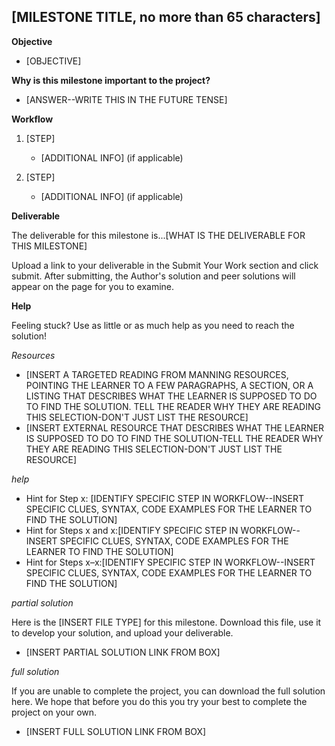 ## [MILESTONE TITLE, no more than 65 characters]

**Objective**

* [OBJECTIVE]


**Why is this milestone important to the project?**

* [ANSWER--WRITE THIS IN THE FUTURE TENSE]


**Workflow**

1. [STEP]
   * [ADDITIONAL INFO] (if applicable)

2. [STEP]
   * [ADDITIONAL INFO] (if applicable)


**Deliverable**

The deliverable for this milestone is...[WHAT IS THE DELIVERABLE FOR THIS MILESTONE]

Upload a link to your deliverable in the Submit Your Work section and click submit. After submitting, the Author's solution and peer solutions will appear on the page for you to examine.


**Help**

Feeling stuck? Use as little or as much help as you need to reach the solution!

*Resources*

* [INSERT A TARGETED READING FROM MANNING RESOURCES, POINTING THE LEARNER TO A FEW PARAGRAPHS, A SECTION, OR A LISTING THAT DESCRIBES WHAT THE LEARNER IS SUPPOSED TO DO TO FIND THE SOLUTION. TELL THE READER WHY THEY ARE READING THIS SELECTION-DON'T JUST LIST THE RESOURCE]
* [INSERT EXTERNAL RESOURCE THAT DESCRIBES WHAT THE LEARNER IS SUPPOSED TO DO TO FIND THE SOLUTION-TELL THE READER WHY THEY ARE READING THIS SELECTION-DON'T JUST LIST THE RESOURCE]



*help*


* Hint for Step x: [IDENTIFY SPECIFIC STEP IN WORKFLOW--INSERT SPECIFIC CLUES, SYNTAX, CODE EXAMPLES FOR THE LEARNER TO FIND THE SOLUTION]
* Hint for Steps x and x:[IDENTIFY SPECIFIC STEP IN WORKFLOW--INSERT SPECIFIC CLUES, SYNTAX, CODE EXAMPLES FOR THE LEARNER TO FIND THE SOLUTION]
* Hint for Steps x–x:[IDENTIFY SPECIFIC STEP IN WORKFLOW--INSERT SPECIFIC CLUES, SYNTAX, CODE EXAMPLES FOR THE LEARNER TO FIND THE SOLUTION]


*partial solution*
 
Here is the [INSERT FILE TYPE] for this milestone. Download this file, use it to develop your solution, and upload your deliverable.

* [INSERT PARTIAL SOLUTION LINK FROM BOX]



*full solution*

If you are unable to complete the project, you can download the full solution here. We hope that before you do this you try your best to complete the project on your own.


* [INSERT FULL SOLUTION LINK FROM BOX]

